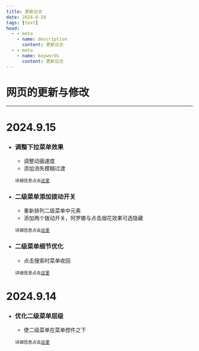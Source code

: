 ```yaml
---
title: 更新日志
date: 2024-8-28
tags: [text]
head:
  - - meta
    - name: description
      content: 更新日志
  - - meta
    - name: keywords
      content: 更新日志
---
```


# 网页的更新与修改

---

# 2024.9.15
- ### 调整下拉菜单效果 
  - 调整动画速度  
  - 添加消失模糊过渡

   <sub>详细信息点击[这里](https://github.com/naahi-i/ngn-myhomepage/commit/f52464f4edb5269339f4437d77fcb806bfb909af)</sub>

- ### 二级菜单添加拨动开关
  - 重新排列二级菜单中元素  
  - 添加两个拨动开关，阿罗娜与点击烟花效果可选隐藏

   <sub>详细信息点击[这里](https://github.com/naahi-i/ngn-myhomepage/commit/759b2314fc5d4f93187c389d040e3b98bab5d774)

- ### 二级菜单细节优化
  - 点击搜索时菜单收回

   <sub>详细信息点击[这里](https://github.com/naahi-i/ngn-myhomepage/commit/f259fa995cf8fda6de6e8734ab09217db52bbd4c)

# 2024.9.14
- ### 优化二级菜单层级
  - 使二级菜单在菜单控件之下

   <sub>详细信息点击[这里](https://github.com/naahi-i/ngn-myhomepage/commit/dbe11cd9cc7bf47619cf4d7b7b1a29c583ec655b)
  

